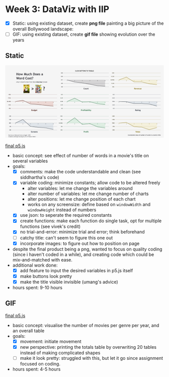 # Week 3: DataViz with IIP

- [x] Static: using existing dataset, create **png file** painting a big picture of the overall Bollywood landscape:
- [ ] GIF: using existing dataset, create **gif file** showing evolution over the years

## Static

![](Picture/Final_Image.png)

[final p5.js](https://editor.p5js.org/Sahil_Agarwal/full/RDXYccwot)

- basic concept: see effect of number of words in a movie's title on several variables
- goals:
  - [x] comments: make the code understandable and clean (see siddhartha's code)
  - [x] variable coding: minimize constants; allow code to be altered freely
    - alter variables: let me change the variables around
    - alter number of variables: let me change number of charts
    - alter positions: let me change position of each chart
    - works on any screensize: define based on `windowWidth` and `windowHeight` instead of numbers
  - [x] use json: to seperate the required constants
  - [x] create functions: make each function do single task, opt for multiple functions (see vivek's credit)
  - [x] no trial-and-error: minimize trial and error; think beforehand
  - [ ] catchy title: can't seem to figure this one out
  - [x] incorporate images: to figure out how to position on page
- despite the final product being a png, wanted to focus on quality coding (since i haven't coded in a while), and creating code which could be mix-and-matched with ease.
- additional work done:
  - [x] add feature to input the desired variables in p5.js itself
  - [x] make buttons look pretty
  - [x] make the title visible invisible (umang's advice)
- hours spent: 9-10 hours

## GIF

[final p5.js](https://editor.p5js.org/Sahil_Agarwal/sketches/hTsu7Y_zP)

- basic concept: visualise the number of movies per genre per year, and an overall table
- goals:
  - [x] movement: initiate movement
  - [x] new perspective: printing the totals table by overwriting 20 tables instead of making complicated shapes
  - [ ] make it look pretty: struggled with this, but let it go since assignment focused on coding.
- hours spent: 4-5 hours